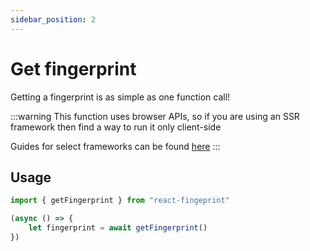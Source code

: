 ```yaml
---
sidebar_position: 2
---
```


# Get fingerprint

Getting a fingerprint is as simple as one function call!

:::warning
This function uses browser APIs, so if you are using an SSR framework then find a way to run it only client-side

Guides for select frameworks can be found [here](/docs/react-fingerprint/frameworks)
:::

## Usage
```ts
import { getFingerprint } from "react-fingeprint"

(async () => {
	let fingerprint = await getFingerprint()
})
```